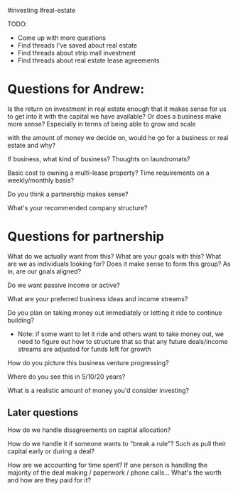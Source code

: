#investing
#real-estate

TODO:
- Come up with more questions
- Find threads I've saved about real estate
- Find threads about strip mall investment
- Find threads about real estate lease agreements


# Questions for Andrew:
Is the return on investment in real estate enough that it makes sense for us to get into it with the capital we have available? Or does a business make more sense? Especially in terms of being able to grow and scale


with the amount of money we decide on, would he go for a business or real estate and why?


If business, what kind of business? Thoughts on laundromats?


Basic cost to owning a multi-lease property? Time requirements on a weekly/monthly basis?


Do you think a partnership makes sense?

What's your recommended company structure?

# Questions for partnership
What do we actually want from this? What are your goals with this?
What are we as individuals looking for?
Does it make sense to form this group? As in, are our goals aligned?

Do we want passive income or active?

What are your preferred business ideas and income streams?

Do you plan on taking money out immediately or letting it ride to continue building?
- Note: if some want to let it ride and others want to take money out, we need to figure out how to structure that so that any future deals/income streams are adjusted for funds left for growth

How do you picture this business venture progressing?

Where do you see this in 5/10/20 years?

What is a realistic amount of money you'd consider investing?

## Later questions
How do we handle disagreements on capital allocation?

How do we handle it if someone wants to "break a rule"? Such as pull their capital early or during a deal?

How are we accounting for time spent? If one person is handling the majority of the deal making / paperwork / phone calls... What's the worth and how are they paid for it?